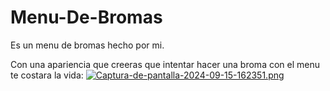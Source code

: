 # Menu-De-Bromas
Es un menu de bromas hecho por mi.

Con una apariencia que creeras que intentar hacer una broma con el menu te costara la vida:
[![Captura-de-pantalla-2024-09-15-162351.png](https://i.postimg.cc/htkHqfTH/Captura-de-pantalla-2024-09-15-162351.png)](https://postimg.cc/mPSdYZdw)
